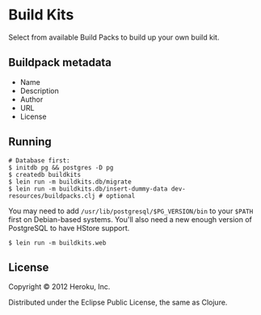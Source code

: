 # Build Kits

Select from available Build Packs to build up your own build kit.

## Buildpack metadata

- Name
- Description
- Author
- URL
- License

## Running

    # Database first:
    $ initdb pg && postgres -D pg
    $ createdb buildkits
    $ lein run -m buildkits.db/migrate
    $ lein run -m buildkits.db/insert-dummy-data dev-resources/buildpacks.clj # optional

You may need to add `/usr/lib/postgresql/$PG_VERSION/bin` to your
`$PATH` first on Debian-based systems. You'll also need a new enough
version of PostgreSQL to have HStore support.

    $ lein run -m buildkits.web

## License

Copyright © 2012 Heroku, Inc.

Distributed under the Eclipse Public License, the same as Clojure.

